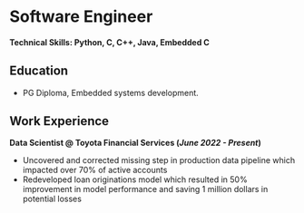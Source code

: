 # Software Engineer
#### Technical Skills: Python, C, C++, Java, Embedded C

## Education
- PG Diploma, Embedded systems development.
## Work Experience
**Data Scientist @ Toyota Financial Services (_June 2022 - Present_)**
- Uncovered and corrected missing step in production data pipeline which impacted over 70% of active accounts
- Redeveloped loan originations model which resulted in 50% improvement in model performance and saving 1 million dollars in potential losses

